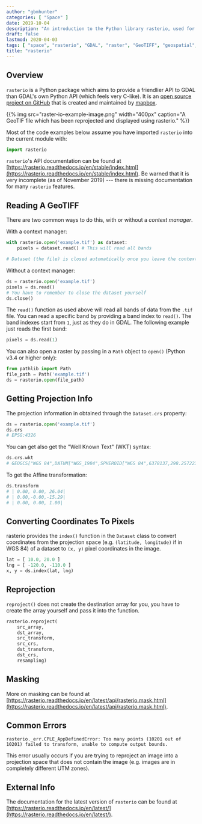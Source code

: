 ```yaml
---
author: "gbmhunter"
categories: [ "Space" ]
date: 2019-10-04
description: "An introduction to the Python library rasterio, used for manipulating geospatial data."
draft: false
lastmod: 2020-04-03
tags: [ "space", "rasterio", "GDAL", "raster", "GeoTIFF", "geospatial", "APIs", "mapbox", "Python", "projections", "context manager", "coordinates", "pixels" ]
title: "rasterio"
---
```


## Overview

`rasterio` is a Python package which aims to provide a friendlier API to GDAL than GDAL's own Python API (which feels very C-like). It is an [open source project on GitHub](https://github.com/mapbox/rasterio) that is created and maintained by [mapbox](https://www.mapbox.com/).

{{% img src="raster-io-example-image.png" width="400px" caption="A GeoTIF file which has been reprojected and displayed using rasterio." %}}

Most of the code examples below assume you have imported `rasterio` into the current module with:

```py
import rasterio
```

`rasterio`'s API documentation can be found at [https://rasterio.readthedocs.io/en/stable/index.html](https://rasterio.readthedocs.io/en/stable/index.html). Be warned that it is very incomplete (as of November 2019) --- there is missing documentation for many `rasterio` features.

## Reading A GeoTIFF

There are two common ways to do this, with or without a _context manager_.

With a context manager:

```py
with rasterio.open('example.tif') as dataset:
    pixels = dataset.read() # This will read all bands

# Dataset (the file) is closed automatically once you leave the context
```

Without a context manager:

```py
ds = rasterio.open('example.tif')
pixels = ds.read()
# You have to remember to close the dataset yourself
ds.close()
```

The `read()` function as used above will read all bands of data from the `.tif` file. You can read a specific band by providing a band index to `read()`. The band indexes start from `1`, just as they do in GDAL. The following example just reads the first band:

```py
pixels = ds.read(1)
```

You can also open a raster by passing in a `Path` object to `open()` (Python v3.4 or higher only):

```py
from pathlib import Path
file_path = Path('example.tif')
ds = rasterio.open(file_path)
```

## Getting Projection Info

The projection information in obtained through the `Dataset.crs` property:

```py
ds = rasterio.open('example.tif')
ds.crs
# EPSG:4326
```

You can get also get the "Well Known Text" (WKT) syntax:

```py
ds.crs.wkt
# GEOGCS["WGS 84",DATUM["WGS_1984",SPHEROID["WGS 84",6378137,298.257223563,AUTHORITY["EPSG","7030"]],AUTHORITY["EPSG","6326"]],PRIMEM["Greenwich",0],UNIT["degree",0.0174532925199433,AUTHORITY["EPSG","9122"]],AXIS["Latitude",NORTH],AXIS["Longitude",EAST],AUTHORITY["EPSG","4326"]]
```

To get the Affine transformation:

```py
ds.transform
# | 0.00, 0.00, 26.04|
# | 0.00,-0.00,-15.29|
# | 0.00, 0.00, 1.00|
```

## Converting Coordinates To Pixels

rasterio provides the `index()` function in the `Dataset` class to convert coordinates from the projection space (e.g. `(latitude, longitude)` if in WGS 84) of a dataset to `(x, y)` pixel coordinates in the image. 

```py
lat = [ 10.0, 20.0 ]
lng = [ -120.0, -110.0 ]
x, y = ds.index(lat, lng)
```

## Reprojection

`reproject()` does not create the destination array for you, you have to create the array yourself and pass it into the function.

```py
rasterio.reproject(
    src_array,
    dst_array,
    src_transform,
    src_crs,
    dst_transform,
    dst_crs,
    resampling)
```

## Masking

More on masking can be found at [https://rasterio.readthedocs.io/en/latest/api/rasterio.mask.html](https://rasterio.readthedocs.io/en/latest/api/rasterio.mask.html).

## Common Errors

```text
rasterio._err.CPLE_AppDefinedError: Too many points (10201 out of 10201) failed to transform, unable to compute output bounds.
```

This error usually occurs if you are trying to reproject an image into a projection space that does not contain the image (e.g. images are in completely different UTM zones).

## External Info

The documentation for the latest version of `rasterio` can be found at [https://rasterio.readthedocs.io/en/latest/](https://rasterio.readthedocs.io/en/latest/).
